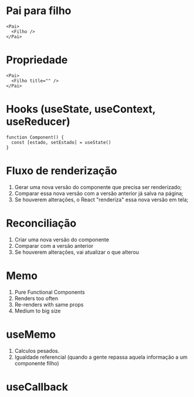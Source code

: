 # Pai para filho

````tsx
<Pai>
  <Filho />
</Pai>
````

# Propriedade

````tsx
<Pai>
  <Filho title="" />
</Pai>
````

# Hooks (useState, useContext, useReducer)

````tsx
function Component() {
  const [estado, setEstado] = useState()
}
````

# Fluxo de renderização

1. Gerar uma nova versão do componente que precisa ser renderizado;
2. Comparar essa nova versão com a versão anterior já salva na página;
3. Se houverem alterações, o React "renderiza" essa nova versão em tela;

# Reconciliação

1. Criar uma nova versão do componente
2. Comparar com a versão anterior
3. Se houverem alterações, vai atualizar o que alterou

# Memo

1. Pure Functional Components
2. Renders too often
3. Re-renders with same props
4. Medium to big size

# useMemo

1. Calculos pesados.
2. Igualdade referencial (quando a gente repassa aquela informação a um componente filho)

# useCallback

